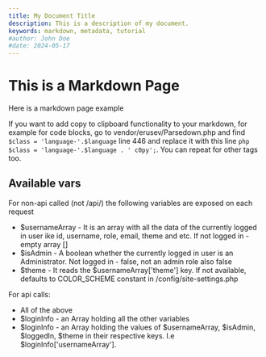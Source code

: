 ```yaml
---
title: My Document Title
description: This is a description of my document.
keywords: markdown, metadata, tutorial
#author: John Doe
#date: 2024-05-17
---
```


# This is a Markdown Page

Here is a markdown page example

If you want to add copy to clipboard functionality to your markdown, for example for code blocks, go to vendor/erusev/Parsedown.php and find `$class = 'language-'.$language` line 446 and replace it with this line ``` php $class = 'language-'.$language . ' c0py'; ```. You can repeat for other tags too.

## Available vars

For non-api called (not /api/) the following variables are exposed on each request

- $usernameArray - It is an array with all the data of the currently logged in user ike id, username, role, email, theme and etc. If not logged in - empty array []
- $isAdmin - A boolean whether the currently logged in user is an Administrator. Not logged in - false, not an admin role also false
- $theme - It reads the $usernameArray['theme'] key. If not available, defaults to COLOR_SCHEME constant in /config/site-settings.php

For api calls:

- All of the above
- $loginInfo - an Array holding all the other variables
- $loginInfo - an Array holding the values of $usernameArray, $isAdmin, $loggedIn, $theme in their respective keys. I.e $loginInfo['usernameArray'].
